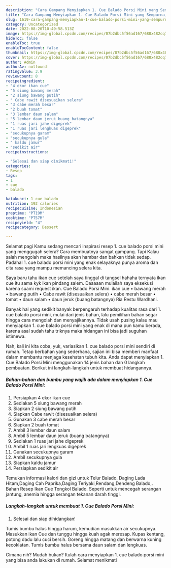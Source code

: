 ```yaml
---
description: "Cara Gampang Menyiapkan 1. Cue Balado Porsi Mini yang Sempurna, Buat Buka Puasa Enak"
title: "Cara Gampang Menyiapkan 1. Cue Balado Porsi Mini yang Sempurna, Buat Buka Puasa Enak"
slug: 1619-cara-gampang-menyiapkan-1-cue-balado-porsi-mini-yang-sempurna-buat-buka-puasa-enak
category: Uncategorized
date: 2022-08-20T10:49:58.513Z
image: https://img-global.cpcdn.com/recipes/07b2dbc5f56ad167/680x482cq70/1-cue-balado-porsi-mini-foto-resep-utama.jpg
hideToc: false
enableToc: true
enableTocContent: false
thumbnail: https://img-global.cpcdn.com/recipes/07b2dbc5f56ad167/680x482cq70/1-cue-balado-porsi-mini-foto-resep-utama.jpg
cover: https://img-global.cpcdn.com/recipes/07b2dbc5f56ad167/680x482cq70/1-cue-balado-porsi-mini-foto-resep-utama.jpg
author: Admin
authorAv: notfound
ratingvalue: 3.9
reviewcount: 8
recipeingredient:
- "4 ekor ikan cue"
- "5 siung bawang merah"
- "2 siung bawang putih"
- " Cabe rawit disesuaikan selera"
- "3 cabe merah besar"
- "2 buah tomat"
- "3 lembar daun salam"
- "5 lembar daun jeruk buang batangnya"
- "1 ruas jari jahe digeprek"
- "1 ruas jari lengkuas digeprek"
- "secukupnya garam"
- "secukupnya gula"
- " kaldu jamur"
- "sedikit air"
recipeinstructions:

- "Selesai dan siap dinikmati!"
categories:
- Resep
tags:
- 1
- cue
- balado

katakunci: 1 cue balado 
nutrition: 192 calories
recipecuisine: Indonesian
preptime: "PT19M"
cooktime: "PT57M"
recipeyield: "4"
recipecategory: Dessert

---
```



Selamat pagi Kamu sedang mencari inspirasi resep 1. cue balado porsi mini yang menggugah selera? Cara membuatnya sangat gampang. Tapi Kalau salah mengolah maka hasilnya akan hambar dan bahkan tidak sedap. Padahal 1. cue balado porsi mini yang enak selayaknya punya aroma dan cita rasa yang mampu memancing selera kita.


Saya baru tahu ikan cue setelah saya tinggal di tangsel hahaha ternyata ikan cue itu sama kyk ikan pindang salem. Daaaaan mulailah saya eksekusi karena suami request ikan. Cue Balado Porsi Mini. ikan cue • bawang merah • bawang putih • Cabe rawit (disesuaikan selera) • cabe merah besar • tomat • daun salam • daun jeruk (buang batangnya) Ria Restu Wardhani.

Banyak hal yang sedikit banyak berpengaruh terhadap kualitas rasa dari 1. cue balado porsi mini, mulai dari jenis bahan, lalu pemilihan bahan segar hingga cara mengolah dan menyajikannya. Tidak usah pusing kalau mau menyiapkan 1. cue balado porsi mini yang enak di mana pun kamu berada, karena asal sudah tahu triknya maka hidangan ini bisa jadi suguhan istimewa.


Nah, kali ini kita coba, yuk, variasikan 1. cue balado porsi mini sendiri di rumah. Tetap berbahan yang sederhana, sajian ini bisa memberi manfaat dalam membantu menjaga kesehatan tubuh kita. Anda dapat menyiapkan 1. Cue Balado Porsi Mini menggunakan 14 jenis bahan dan 0 langkah pembuatan. Berikut ini langkah-langkah untuk membuat hidangannya.

<!--inarticleads1-->

##### Bahan-bahan dan bumbu yang wajib ada dalam menyiapkan 1. Cue Balado Porsi Mini:

1. Persiapkan 4 ekor ikan cue
1. Sediakan 5 siung bawang merah
1. Siapkan 2 siung bawang putih
1. Siapkan  Cabe rawit (disesuaikan selera)
1. Gunakan 3 cabe merah besar
1. Siapkan 2 buah tomat
1. Ambil 3 lembar daun salam
1. Ambil 5 lembar daun jeruk (buang batangnya)
1. Sediakan 1 ruas jari jahe digeprek
1. Ambil 1 ruas jari lengkuas digeprek
1. Gunakan secukupnya garam
1. Ambil secukupnya gula
1. Siapkan  kaldu jamur
1. Persiapkan sedikit air


Temukan informasi kalori dan gizi untuk Telur Balado. Daging Lada Hitam,Daging Cah Paprika,Daging Teriyaki,Rendang,Dendeng Balado,. Bahan Resep Ikan Cue Tongkol Balado. Seperti untuk mencegah serangan jantung, anemia hingga serangan tekanan darah tinggi. 

<!--inarticleads2-->

##### Langkah-langkah untuk membuat 1. Cue Balado Porsi Mini:


1. Selesai dan siap dihidangkan!

Tumis bumbu halus hingga harum, kemudian masukkan air secukupnya. Masukkan ikan Cue dan tunggu hingga kuah agak meresap. Kupas kentang, potong dadu lalu cuci bersih. Goreng hingga matang dan berwarna kuning kecoklatan. Tumis bumbu halus bersama daun salam dan lengkuas. 

Gimana nih? Mudah bukan? Itulah cara menyiapkan 1. cue balado porsi mini yang bisa anda lakukan di rumah. Selamat menikmati
